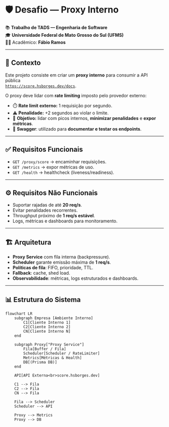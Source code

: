 # 🛡️ Desafio — Proxy Interno

📚 **Trabalho de TADS — Engenharia de Software**  
🎓 **Universidade Federal de Mato Grosso do Sul (UFMS)**  
👨‍🎓 Acadêmico: **Fábio Ramos**

---

## 📌 Contexto

Este projeto consiste em criar um **proxy interno** para consumir a API pública  
[`https://score.hsborges.dev/docs`](https://score.hsborges.dev/docs).  

O proxy deve lidar com **rate limiting** imposto pelo provedor externo:

- ⏱️ **Rate limit externo:** 1 requisição por segundo.  
- ⚠️ **Penalidade:** +2 segundos ao violar o limite.  
- 🎯 **Objetivo:** lidar com picos internos, **minimizar penalidades** e **expor métricas**.  
- 📑 **Swagger**: utilizado para **documentar e testar os endpoints**.

---

## ✅ Requisitos Funcionais

- `GET /proxy/score` → encaminhar requisições.  
- `GET /metrics` → expor métricas de uso.  
- `GET /health` → healthcheck (liveness/readiness).  

---

## ⚙️ Requisitos Não Funcionais

- Suportar rajadas de até **20 req/s**.  
- Evitar penalidades recorrentes.  
- Throughput próximo de **1 req/s estável**.  
- Logs, métricas e dashboards para monitoramento.  

---

## 🏗️ Arquitetura

- **Proxy Service** com fila interna (backpressure).  
- **Scheduler** garante emissão máxima de **1 req/s**.  
- **Políticas de fila**: FIFO, prioridade, TTL.  
- **Fallback**: cache, shed load.  
- **Observabilidade**: métricas, logs estruturados e dashboards.  

---

## 📊 Estrutura do Sistema

```mermaid
flowchart LR
    subgraph Empresa [Ambiente Interno]
        C1[Cliente Interno 1]
        C2[Cliente Interno 2]
        CN[Cliente Interno N]
    end

    subgraph Proxy["Proxy Service"]
        Fila[Buffer / Fila]
        Scheduler[Scheduler / RateLimiter]
        Metrics[Métricas & Health]
        DB[(Prisma DB)]
    end

    API[API Externa<br>score.hsborges.dev]

    C1 --> Fila
    C2 --> Fila
    CN --> Fila

    Fila --> Scheduler
    Scheduler --> API

    Proxy --> Metrics
    Proxy --> DB

